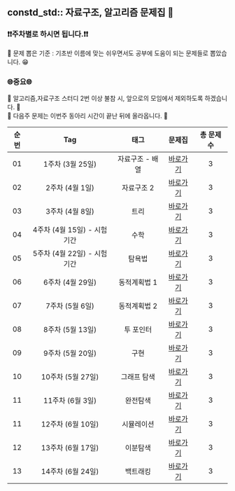 ## constd_std:: 자료구조, 알고리즘 문제집 👾

### **❗️❗️주차별로 하시면 됩니다.❗️❗️**
📢 문제 뽑은 기준 : 기초반 이름에 맞는 쉬우면서도 공부에 도움이 되는 문제들로 뽑았습니다. 😁

### 🌐중요🌐

📢 알고리즘,자료구조 스터디 2번 이상 불참 시, 앞으로의 모임에서 제외하도록 하겠습니다. 🚫<br>
📢 다음주 문제는 이번주 동아리 시간이 끝난 뒤에 올라옵니다. 🌸


| 순번 | Tag                          | 태그                | 문제집    | 총 문제 수 | 
| :--: | :--------------------------: | :-----------------: | :------:  | :------: |
| 01 | 1주차 (3월 25일) | 자료구조 - 배열 | [바로가기](./algorithms/data_structure) | 3 | 
| 02 | 2주차 (4월 1일) | 자료구조 2 | [바로가기](./algorithms/data_structure2) | 3 | 
| 03 | 3주차 (4월 8일)  | 트리 | [바로가기](./algorithms/tree) | 3 | 
| 04 | 4주차 (4월 15일) - 시험기간 | 수학 | [바로가기](./algorithms/math) | 3 | 
| 05 | 5주차 (4월 22일) - 시험기간 | 탐욕법 | [바로가기](./algorithms/greedy) | 3 | 
| 06 | 6주차 (4월 29일) | 동적계획법 1 | [바로가기](./algorithms/dynamic_programming_1) | 3 |
| 07 | 7주차 (5월 6일) | 동적계획법 2 | [바로가기](./algorithms/dynamic_programming_2) | 3 | 
| 08 | 8주차 (5월 13일) | 투 포인터 | [바로가기](./algorithms/two_pointer) | 3 | 
| 09 | 9주차 (5월 20일) | 구현 | [바로가기](./algorithms/implementation) | 3 | 
| 10 | 10주차 (5월 27일) | 그래프 탐색 | [바로가기](./algorithms/graph_traversal) | 3 |
| 11 | 11주차 (6월 3일)  | 완전탐색 | [바로가기](./algorithms/brute_force) | 3 | 
| 11 | 12주차 (6월 10일) | 시뮬레이션 | [바로가기](./algorithms/simulation) | 3 | 
| 12 | 13주차 (6월 17일) | 이분탐색 | [바로가기](./algorithms/binary_search) | 3 | 
| 13 | 14주차 (6월 24일) | 백트래킹 | [바로가기](./algorithms/backtracking) | 3 |
